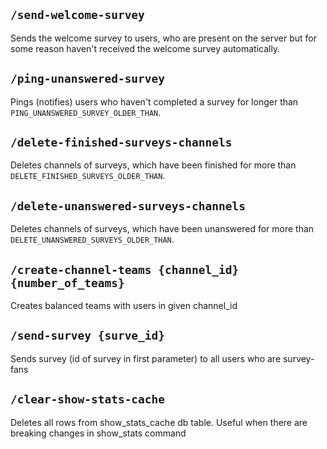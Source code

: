 ## `/send-welcome-survey`

Sends the welcome survey to users, who are present on the server but for some reason haven't received the welcome survey
automatically.

## `/ping-unanswered-survey`

Pings (notifies) users who haven't completed a survey for longer than `PING_UNANSWERED_SURVEY_OLDER_THAN`.

## `/delete-finished-surveys-channels`

Deletes channels of surveys, which have been finished for more than `DELETE_FINISHED_SURVEYS_OLDER_THAN`.

## `/delete-unanswered-surveys-channels`

Deletes channels of surveys, which have been unanswered for more than `DELETE_UNANSWERED_SURVEYS_OLDER_THAN`.

## `/create-channel-teams {channel_id} {number_of_teams}`

Creates balanced teams with users in given channel_id

## `/send-survey {surve_id}`

Sends survey (id of survey in first parameter) to all users who are survey-fans


## `/clear-show-stats-cache`

Deletes all rows from show_stats_cache db table. Useful when there are breaking changes in show_stats command